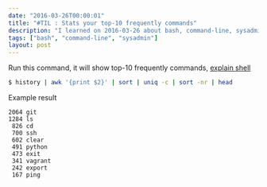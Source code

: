 ```yaml
---
date: "2016-03-26T00:00:01"
title: "#TIL : Stats your top-10 frequently commands"
description: "I learned on 2016-03-26 about bash, command-line, sysadmin"
tags: ["bash", "command-line", "sysadmin"]
layout: post
---
```



Run this command, it will show top-10 frequently commands, [explain shell](http://explainshell.com/explain?cmd=history+%7C+awk+%27%7Bprint+%242%7D%27+%7C+sort+%7C+uniq+-c+%7C+sort+-nr+%7C+head)

```bash
$ history | awk '{print $2}' | sort | uniq -c | sort -nr | head
```

Example result

```
2064 git
1284 ls
 826 cd
 700 ssh
 602 clear
 491 python
 473 exit
 341 vagrant
 242 export
 167 ping
```
